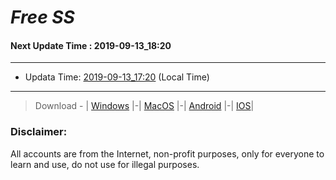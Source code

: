 
# *Free SS*

#### Next Update Time : 2019-09-13_18:20

---
* Updata Time: [2019-09-13_17:20](https://github.com/Geek-007/free-SS/blob/master/2019-09-13_17:20_FreeSS.txt) (Local Time)
---

> Download - | [Windows](https://github.com/shadowsocks/shadowsocks-windows/releases) |-| [MacOS](https://github.com/shadowsocks/shadowsocks-iOS/releases) |-| [Android](https://github.com/shadowsocks/shadowsocks-android/releases) |-| [IOS](https://itunes.apple.com/us/)|

### Disclaimer:
All accounts are from the Internet, non-profit purposes, only for everyone to learn and use, do not use for illegal purposes.
<br>
